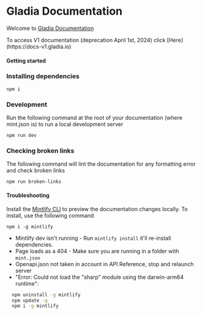 # Gladia Documentation

Welcome to [Gladia Documentation](https://docs.gladio.io)

<Note>
To access V1 documentation (deprecation April 1st, 2024) click [Here](https://docs-v1.gladia.io)
</Note>

#### Getting started

### Installing dependencies

```
npm i
```

### Development

Run the following command at the root of your documentation (where mint.json is) to run a local development server

```
npm run dev
```

### Checking broken links

The following command will lint the documentation for any formatting error and check broken links

```
npm run broken-links
```

#### Troubleshooting

Install the [Mintlify CLI](https://www.npmjs.com/package/mintlify) to preview the documentation changes locally. To install, use the following command

```
npm i -g mintlify
```

- Mintlify dev isn't running - Run `mintlify install` it'll re-install dependencies.
- Page loads as a 404 - Make sure you are running in a folder with `mint.json`
- Openapi.json not taken in account in API Reference, stop and relaunch server
- "Error: Could not load the "sharp" module using the darwin-arm64 runtime":

```bash
  npm uninstall -g mintlify
  npm update -g
  npm i -g mintlify
```

